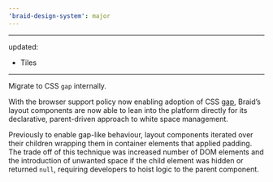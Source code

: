 ```yaml
---
'braid-design-system': major
---
```


---
updated:
  - Tiles
---

Migrate to CSS `gap` internally.

With the browser support policy now enabling adoption of CSS [gap], Braid’s layout components are now able to lean into the platform directly for its declarative, parent-driven approach to white space management.

Previously to enable gap-like behaviour, layout components iterated over their children wrapping them in container elements that applied padding.
The trade off of this technique was increased number of DOM elements and the introduction of unwanted space if the child element was hidden or returned `null`, requiring developers to hoist logic to the parent component.

[gap]: https://developer.mozilla.org/en-US/docs/Web/CSS/gap
